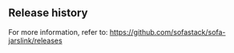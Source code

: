 ﻿## Release history
For more information, refer to: https://github.com/sofastack/sofa-jarslink/releases
